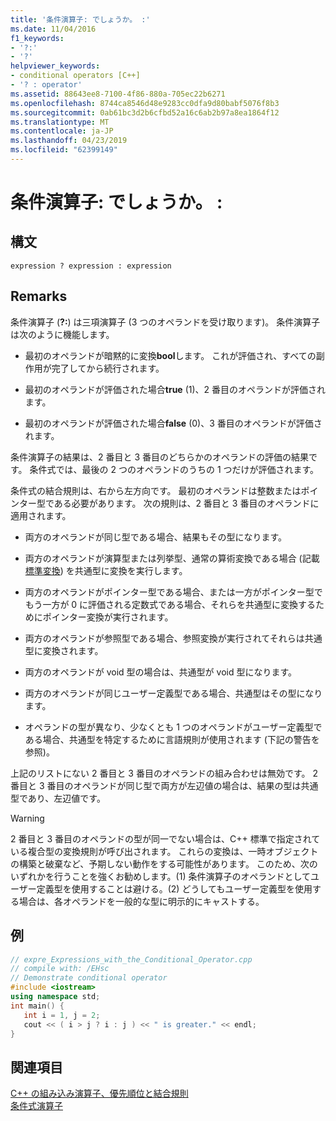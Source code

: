 ```yaml
---
title: '条件演算子: でしょうか。 :'
ms.date: 11/04/2016
f1_keywords:
- '?:'
- '?'
helpviewer_keywords:
- conditional operators [C++]
- '? : operator'
ms.assetid: 88643ee8-7100-4f86-880a-705ec22b6271
ms.openlocfilehash: 8744ca8546d48e9283cc0dfa9d80babf5076f8b3
ms.sourcegitcommit: 0ab61bc3d2b6cfbd52a16c6ab2b97a8ea1864f12
ms.translationtype: MT
ms.contentlocale: ja-JP
ms.lasthandoff: 04/23/2019
ms.locfileid: "62399149"
---
```

# <a name="conditional-operator--"></a>条件演算子: でしょうか。 :

## <a name="syntax"></a>構文

```
expression ? expression : expression
```

## <a name="remarks"></a>Remarks

条件演算子 (**?:**) は三項演算子 (3 つのオペランドを受け取ります)。 条件演算子は次のように機能します。

- 最初のオペランドが暗黙的に変換**bool**します。 これが評価され、すべての副作用が完了してから続行されます。

- 最初のオペランドが評価された場合**true** (1)、2 番目のオペランドが評価されます。

- 最初のオペランドが評価された場合**false** (0)、3 番目のオペランドが評価されます。

条件演算子の結果は、2 番目と 3 番目のどちらかのオペランドの評価の結果です。 条件式では、最後の 2 つのオペランドのうちの 1 つだけが評価されます。

条件式の結合規則は、右から左方向です。 最初のオペランドは整数またはポインター型である必要があります。 次の規則は、2 番目と 3 番目のオペランドに適用されます。

- 両方のオペランドが同じ型である場合、結果もその型になります。

- 両方のオペランドが演算型または列挙型、通常の算術変換である場合 (記載[標準変換](standard-conversions.md)) を共通型に変換を実行します。

- 両方のオペランドがポインター型である場合、または一方がポインター型でもう一方が 0 に評価される定数式である場合、それらを共通型に変換するためにポインター変換が実行されます。

- 両方のオペランドが参照型である場合、参照変換が実行されてそれらは共通型に変換されます。

- 両方のオペランドが void 型の場合は、共通型が void 型になります。

- 両方のオペランドが同じユーザー定義型である場合、共通型はその型になります。

- オペランドの型が異なり、少なくとも 1 つのオペランドがユーザー定義型である場合、共通型を特定するために言語規則が使用されます (下記の警告を参照)。

上記のリストにない 2 番目と 3 番目のオペランドの組み合わせは無効です。 2 番目と 3 番目のオペランドが同じ型で両方が左辺値の場合は、結果の型は共通型であり、左辺値です。

> [!WARNING]
>  2 番目と 3 番目のオペランドの型が同一でない場合は、C++ 標準で指定されている複合型の変換規則が呼び出されます。 これらの変換は、一時オブジェクトの構築と破棄など、予期しない動作をする可能性があります。 このため、次のいずれかを行うことを強くお勧めします。(1) 条件演算子のオペランドとしてユーザー定義型を使用することは避ける。(2) どうしてもユーザー定義型を使用する場合は、各オペランドを一般的な型に明示的にキャストする。

## <a name="example"></a>例

```cpp
// expre_Expressions_with_the_Conditional_Operator.cpp
// compile with: /EHsc
// Demonstrate conditional operator
#include <iostream>
using namespace std;
int main() {
   int i = 1, j = 2;
   cout << ( i > j ? i : j ) << " is greater." << endl;
}
```

## <a name="see-also"></a>関連項目

[C++ の組み込み演算子、優先順位と結合規則](../cpp/cpp-built-in-operators-precedence-and-associativity.md)<br/>
[条件式演算子](../c-language/conditional-expression-operator.md)